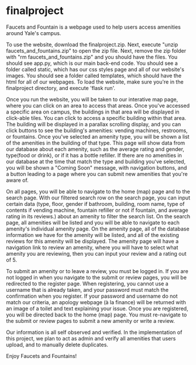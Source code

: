 # finalproject
Faucets and Fountain is a webpage used to help users access amenities around Yale's campus.

To use the website, download the finalproject.zip. Next, execute "unzip faucets_and_fountains.zip" to open the zip file. Next, remove the zip folder with "rm faucets_and_fountains.zip" and you should have the files. You should see app.py, which is our main back-end code. You should see a folder called static, which has our css styles page and all of our website's images. You should see a folder called templates, which should have the html for all of our webpages. To load the website, make sure you're in the finalproject directory, and execute 'flask run'. 

Once you run the website, you will be taken to our interative map page, where you can click on an area to access that areas. Once you've accessed a specific area on campus, the buildings in that area will be displayed in click-able tiles. You can click to access a specific building within that area. The building will be displayed in a parallax scrolling display, and you can click buttons to see the building's amenities: vending machines, restrooms, or fountains. Once you've selected an amenity type, you will be shown a list of the amenities in the building of that type. This page will show data from our database about each amenity, such as the average rating and gender, type(food or drink), or if it has a bottle refiller. If there are no amenities in our database at the time that match the type and building you've selected, you will be shown a "Coming Soon" message, with navigation buttons, and a button leading to a page where you can submit new amenities that you're aware of.

On all pages, you will be able to navigate to the home (map) page and to the search page. With our filtered search row on the search page, you can input certain data (type, floor, gender if bathroom, building, room name, type of contents if vending machine, fountain refiller or not if fountain, and average rating in its reviews.) about an amenity to filter the search list. On the search page, all amenities will be listed and you will be able to navigate to each amenity's individual amenity page. On the amenity page, all of the database information we have for the amenity will be listed, and all of the existing reviews for this amenity will be displayed. The amenity page will have a navigation link to review an amenity, where you will have to select what amenity you are reviewing, then you can input your review and a rating out of 5. 

To submit an amenity or to leave a review, you must be logged in. If you are not logged in when you navigate to the submit or review pages, you will be redirected to the register page. When registering, you cannot use a username that is already taken, and your password must match the confirmation when you register. If your password and username do not match our criteria, an apology webpage (à la finance) will be returned with an image of a toilet and text explaining your issue. Once you are registered, you will be directed back to the home (map) page. You must re-navigate to the submit or review pages to submit a new amenity or write a review. 

Our information is all self observed and verified. In the implementation of this project, we plan to act as admin and verify all amenities that users upload, and to manually delete duplicates. 

Enjoy Faucets and Fountains!

